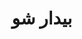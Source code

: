 ---
title: بیدار شو
layout: post
categories: [همایون_شجریان]
type: main
file: /assets/music/homayoun_shajarian_bidar_sho.mp3
---